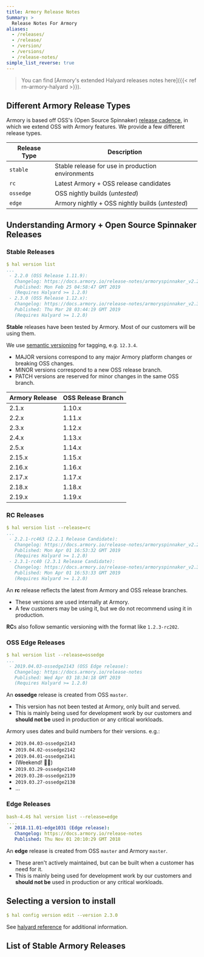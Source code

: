 ```yaml
---
title: Armory Release Notes
Summary: >
  Release Notes For Armory
aliases:
  - /releases/
  - /release/
  - /version/
  - /versions/
  - /release-notes/
simple_list_reverse: true
---
```


> You can find [Armory's extended Halyard releases notes here]({{< ref rn-armory-halyard >}}).

## Different Armory Release Types

Armory is based off OSS's (Open Source Spinnaker) [release cadence](https://www.spinnaker.io/community/releases/release-cadence), in which we extend OSS with Armory features. We provide a few different release types.

| Release Type | Description                                       |
| ------------ | ------------------------------------------------- |
| `stable`     | Stable release for use in production environments |
| `rc`         | Latest Armory + OSS release candidates            |
| `ossedge`    | OSS nightly builds (_untested_)                   |
| `edge`       | Armory nightly + OSS nightly builds (_untested_)  |


## Understanding Armory + Open Source Spinnaker Releases
### Stable Releases
```yml
$ hal version list
...
 - 2.2.0 (OSS Release 1.11.9):
   Changelog: https://docs.armory.io/release-notes/armoryspinnaker_v2.2.0/
   Published: Mon Feb 25 04:58:47 GMT 2019
   (Requires Halyard >= 1.2.0)
 - 2.3.0 (OSS Release 1.12.x):
   Changelog: https://docs.armory.io/release-notes/armoryspinnaker_v2.3.0/
   Published: Thu Mar 28 03:44:19 GMT 2019
   (Requires Halyard >= 1.2.0)
```
**Stable** releases have been tested by Armory. Most of our customers will be using them.

We use [semantic versioning](https://semver.org/) for tagging, e.g. `12.3.4`.
- MAJOR versions correspond to any major Armory platform changes or breaking OSS changes.
- MINOR versions correspond to a new OSS release branch.
- PATCH versions are reserved for minor changes in the same OSS branch.

| Armory Release | OSS Release Branch |
| -------------- | -----------        |
| 2.1.x          | 1.10.x             |
| 2.2.x          | 1.11.x             |
| 2.3.x          | 1.12.x             |
| 2.4.x          | 1.13.x             |
| 2.5.x          | 1.14.x             |
| 2.15.x         | 1.15.x             |
| 2.16.x         | 1.16.x             |
| 2.17.x         | 1.17.x             |
| 2.18.x         | 1.18.x             |
| 2.19.x         | 1.19.x             |


### RC Releases
```yml
$ hal version list --release=rc
...
 - 2.2.1-rc463 (2.2.1 Release Candidate):
   Changelog: https://docs.armory.io/release-notes/armoryspinnaker_v2.2.1/
   Published: Mon Apr 01 16:53:32 GMT 2019
   (Requires Halyard >= 1.2.0)
 - 2.3.1-rc40 (2.3.1 Release Candidate):
   Changelog: https://docs.armory.io/release-notes/armoryspinnaker_v2.3.1/
   Published: Mon Apr 01 16:53:33 GMT 2019
   (Requires Halyard >= 1.2.0)
```
An **rc** release reflects the latest from Armory and OSS release branches.
- These versions are used internally at Armory.
- A few customers may be using it, but we do not recommend using it in production.

<!--
- A **next rc** will be created from OSS `1.10.*`
  + This version has not been tested at Armory, only built and served.
  + A few customers may be using it, but we do not recommend using it in production.
-->


**RC**s also follow semantic versioning with the format like `1.2.3-rc202`.


### OSS Edge Releases
```yml
$ hal version list --release=ossedge
...
 - 2019.04.03-ossedge2143 (OSS Edge release):
   Changelog: https://docs.armory.io/release-notes
   Published: Wed Apr 03 18:34:18 GMT 2019
   (Requires Halyard >= 1.2.0)
```
An **ossedge** release is created from OSS `master`.
- This version has not been tested at Armory, only built and served.
- This is mainly being used for development work by our customers and **should not be** used in production or any critical workloads.

Armory uses dates and build numbers for their versions. e.g.:
- `2019.04.03-ossedge2143`
- `2019.04.02-ossedge2142`
- `2019.04.01-ossedge2141`
- (Weekend! 🎉💃)
- `2019.03.29-ossedge2140`
- `2019.03.28-ossedge2139`
- `2019.03.27-ossedge2138`
- ...

### Edge Releases
```yml
bash-4.4$ hal version list --release=edge
....
 - 2018.11.01-edge1031 (Edge release):
   Changelog: https://docs.armory.io/release-notes
   Published: Thu Nov 01 20:10:29 GMT 2018
```
An **edge** release is created from OSS `master` and Armory `master`.
- These aren't actively maintained, but can be built when a customer has need for it.
- This is mainly being used for development work by our customers and **should not be** used in production or any critical workloads.

## Selecting a version to install
```yml
$ hal config version edit --version 2.3.0
```
See [halyard reference](https://www.spinnaker.io/reference/halyard/commands/#hal-config-version-edit) for additional information.


## List of Stable Armory Releases
<!-- Hugo/docsy auto generates a list of the child pages here. The front matter configures it to go from newest to oldest --!> 
